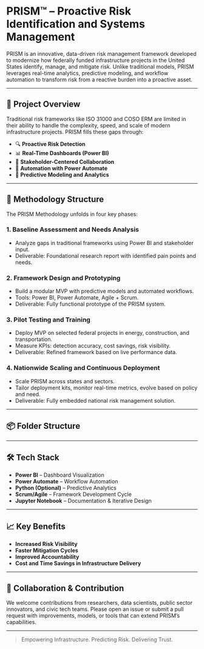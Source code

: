 # PRISM™ – Proactive Risk Identification and Systems Management

PRISM is an innovative, data-driven risk management framework developed to modernize how federally funded infrastructure projects in the United States identify, manage, and mitigate risk. Unlike traditional models, PRISM leverages real-time analytics, predictive modeling, and workflow automation to transform risk from a reactive burden into a proactive asset.

---

## 🚀 Project Overview

Traditional risk frameworks like ISO 31000 and COSO ERM are limited in their ability to handle the complexity, speed, and scale of modern infrastructure projects. PRISM fills these gaps through:

- 🔍 **Proactive Risk Detection**  
- 📊 **Real-Time Dashboards (Power BI)**  
- 🤝 **Stakeholder-Centered Collaboration**  
- 🤖 **Automation with Power Automate**  
- 🧠 **Predictive Modeling and Analytics**

---

## 📐 Methodology Structure

The PRISM Methodology unfolds in four key phases:

### 1. **Baseline Assessment and Needs Analysis**
- Analyze gaps in traditional frameworks using Power BI and stakeholder input.
- Deliverable: Foundational research report with identified pain points and needs.

### 2. **Framework Design and Prototyping**
- Build a modular MVP with predictive models and automated workflows.
- Tools: Power BI, Power Automate, Agile + Scrum.
- Deliverable: Fully functional prototype of the PRISM system.

### 3. **Pilot Testing and Training**
- Deploy MVP on selected federal projects in energy, construction, and transportation.
- Measure KPIs: detection accuracy, cost savings, risk visibility.
- Deliverable: Refined framework based on live performance data.

### 4. **Nationwide Scaling and Continuous Deployment**
- Scale PRISM across states and sectors.
- Tailor deployment kits, monitor real-time metrics, evolve based on policy and need.
- Deliverable: Fully embedded national risk management solution.

---

## 📦 Folder Structure


---

## 🛠 Tech Stack

- **Power BI** – Dashboard Visualization  
- **Power Automate** – Workflow Automation  
- **Python (Optional)** – Predictive Analytics  
- **Scrum/Agile** – Framework Development Cycle  
- **Jupyter Notebook** – Documentation & Iterative Design

---

## 📈 Key Benefits

- **Increased Risk Visibility**  
- **Faster Mitigation Cycles**  
- **Improved Accountability**  
- **Cost and Time Savings in Infrastructure Delivery**

---

## 🤝 Collaboration & Contribution

We welcome contributions from researchers, data scientists, public sector innovators, and civic tech teams. Please open an issue or submit a pull request with improvements, models, or tools that can extend PRISM’s capabilities.

---

> Empowering Infrastructure. Predicting Risk. Delivering Trust.
